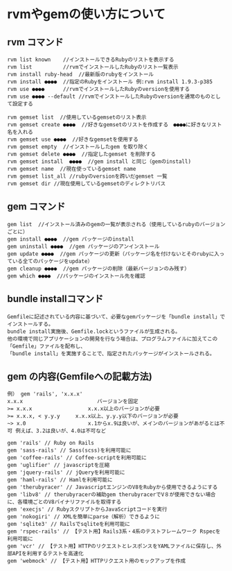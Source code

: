 # rvmやgemの使い方について

## rvm コマンド


    rvm list known    //インストールできるRubyのリストを表示する
    rvm list          //rvmでインストールしたRubyのリスト一覧表示
    rvm install ruby-head  //最新版のrubyをインストール
    rvm install ●●●●  //指定のRubyをインストール 例:rvm install 1.9.3-p385
    rvm use ●●●●      //rvmでインストールしたRubyのversionを使用する
    rvm use ●●●● --default //rvmでインストールしたRubyのversionを通常のものとして設定する

    rvm gemset list  //使用しているgemsetのリスト表示
    rvm gemset create ●●●●  //好きなgemsetのリストを作成する　●●●●に好きなリスト名を入れる
    rvm gemset use ●●●●  //好きなgemsetを使用する
    rvm gemset empty  //インストールしたgem を取り除く
    rvm gemset delete ●●●●  //指定したgemset を削除する
    rvm gemset install  ●●●●  //gem install と同じ（gemのinstall)
    rvm gemset name  //現在使っているgemset name
    rvm gemset list_all //rubyのversionを跨いだgemset 一覧
    rvm gemset dir //現在使用しているgemsetのディレクトリパス

## gem コマンド

    gem list  //インストール済みのgemの一覧が表示される（使用しているrubyのバージョンごとに）
    gem install ●●●●  //gem パッケージのinstall
    gem uninstall ●●●●  //gem パッケージのアンインストール
    gem update ●●●●  //gem パッケージの更新（パッケージ名を付けないとそのrubyに入っている全てのパッケージをupdate）
    gem cleanup ●●●●  //gem パッケージの削除（最新バージョンのみ残す）
    gem which ●●●●  //パッケージのインストール先を確認

## bundle installコマンド

    Gemfileに記述されている内容に基づいて、必要なgemパッケージを「bundle install」でインストールする。
    bundle install実施後、Gemfile.lockというファイルが生成される。
    他の環境で同じアプリケーションの開発を行なう場合は、プログラムファイルに加えてこの「Gemfile」ファイルを配布し、
    「bundle install」を実施することで、指定されたパッケージがインストールされる。

## gem の内容(Gemfileへの記載方法)

    例） gem 'rails', 'x.x.x'
    x.x.x                        バージョンを固定
    >= x.x.x                  x.x.x以上のバージョンが必要
    >= x.x.x, < y.y.y     x.x.x以上、y.y.y以下のバージョンが必要
    ~> x.0                    x.1からx.9は良いが、メインのバージョンがあがるとは不可 例えば、3.2は良いが、4.0は不可など

    gem 'rails' // Ruby on Rails
    gem 'sass-rails' // Sass(scss)を利用可能に
    gem 'coffee-rails' // Coffee-scriptを利用可能に
    gem 'uglifier' // javascriptを圧縮
    gem 'jquery-rails' // jQueryを利用可能に
    gem 'haml-rails' // Hamlを利用可能に
    gem 'therubyracer' // JavascriptエンジンのV8をRubyから使用できるようにする
    gem 'libv8' // therubyracerの補助gem therubyracerでV８が使用できない場合に、各環境ごとのV8バイナリファイルを取得する
    gem 'execjs' // RubyスクリプトからJavaScriptコードを実行
    gem 'nokogiri' // XMLを簡単にparse（解析）できるように
    gem 'sqlite3' // Railsでsqliteを利用可能に
    gem 'rspec-rails' // 【テスト用】Rails3系・4系のテストフレームワーク Rspecを利用可能に
    gem 'vcr' // 【テスト用】HTTPのリクエストとレスポンスをYAMLファイルに保存し、外部APIを利用するテストを高速化
    gem 'webmock' // 【テスト用】HTTPリクエスト用のモックアップを作成
